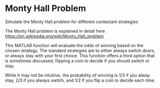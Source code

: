 # Monty Hall Problem
Simulate the Monty Hall problem for different contestant strategies

The Monty Hall problem is explained in detail here https://en.wikipedia.org/wiki/Monty_Hall_problem

This MATLAB function will evaluate the odds of winning based on the chosen strategy. The standard strategies are to either always switch doors, or always stay with your first choice. This function offers a third option that is sometimes discussed, flipping a coin to decide if you should switch or stay.

While it may not be intuitive, the probability of winning is 1/3 if you alway stay, 2/3 if you always switch, and 1/2 if you flip a coin to decide each time.
